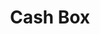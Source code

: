 ---
title: Cash Box
slug: cash-box
updated-on: '2024-05-30T13:44:31.749Z'
created-on: '2024-05-30T13:41:46.671Z'
published-on: '2024-05-30T13:54:32.469Z'
f_city-state-2:
- cms/city/zanesville-oh.md
- cms/city/bremerton-wa.md
- cms/city/santa-rosa-ca.md
- cms/city/rohnert-park-ca.md
- cms/city/machesney-park-il.md
- cms/city/dodge-city-ks.md
- cms/city/kansas-city-mo.md
- cms/city/lac-du-flambeau-wi.md
f_locations:
- cms/payday-loan/cash-box-6739.md
- cms/payday-loan/cash-box-6740.md
- cms/payday-loan/cash-box-6741.md
- cms/payday-loan/cash-box-6742.md
- cms/payday-loan/cash-box-6743.md
- cms/payday-loan/cash-box-6744.md
- cms/payday-loan/cash-box-6745.md
- cms/payday-loan/cash-box-6746.md
- cms/payday-loan/cash-box-6747.md
- cms/payday-loan/cash-box-6748.md
- cms/payday-loan/cash-box-6749.md
f_states:
- cms/state/ohio.md
- cms/state/washington.md
- cms/state/california.md
- cms/state/illinois.md
- cms/state/kansas.md
- cms/state/missouri.md
- cms/state/wisconsin.md
layout: '[company].html'
tags: company
---